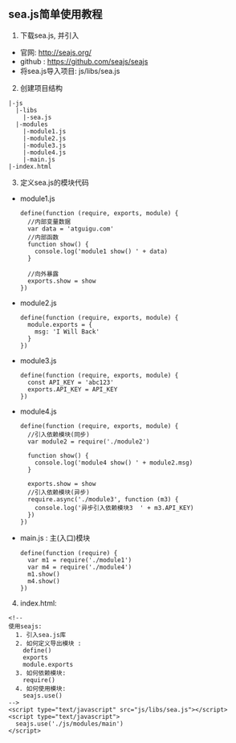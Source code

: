 ## sea.js简单使用教程
1. 下载sea.js, 并引入
  * 官网: http://seajs.org/
  * github : https://github.com/seajs/seajs
  * 将sea.js导入项目: js/libs/sea.js 
2. 创建项目结构
  
  ```
  |-js
    |-libs
      |-sea.js
    |-modules
      |-module1.js
      |-module2.js
      |-module3.js
      |-module4.js
      |-main.js
  |-index.html
  ```
3. 定义sea.js的模块代码
  * module1.js
    
    ```
    define(function (require, exports, module) {
      //内部变量数据
      var data = 'atguigu.com'
      //内部函数
      function show() {
        console.log('module1 show() ' + data)
      }
    
      //向外暴露
      exports.show = show
    })
    ```
  * module2.js
    
    ```
    define(function (require, exports, module) {
      module.exports = {
        msg: 'I Will Back'
      }
    })
    ```
  * module3.js
    
    ```
    define(function (require, exports, module) {
      const API_KEY = 'abc123'
      exports.API_KEY = API_KEY
    })
    ```
  * module4.js
    
    ```
    define(function (require, exports, module) {
      //引入依赖模块(同步)
      var module2 = require('./module2')
    
      function show() {
        console.log('module4 show() ' + module2.msg)
      }
    
      exports.show = show
      //引入依赖模块(异步)
      require.async('./module3', function (m3) {
        console.log('异步引入依赖模块3  ' + m3.API_KEY)
      })
    })
    ```
  * main.js : 主(入口)模块
    
    ```
    define(function (require) {
      var m1 = require('./module1')
      var m4 = require('./module4')
      m1.show()
      m4.show()
    })
    ```
4. index.html:
  
  ```
  <!--
  使用seajs:
    1. 引入sea.js库
    2. 如何定义导出模块 :
      define()
      exports
      module.exports
    3. 如何依赖模块:
      require()
    4. 如何使用模块:
      seajs.use()
  -->
  <script type="text/javascript" src="js/libs/sea.js"></script>
  <script type="text/javascript">
    seajs.use('./js/modules/main')
  </script>
  ```
        
    
       